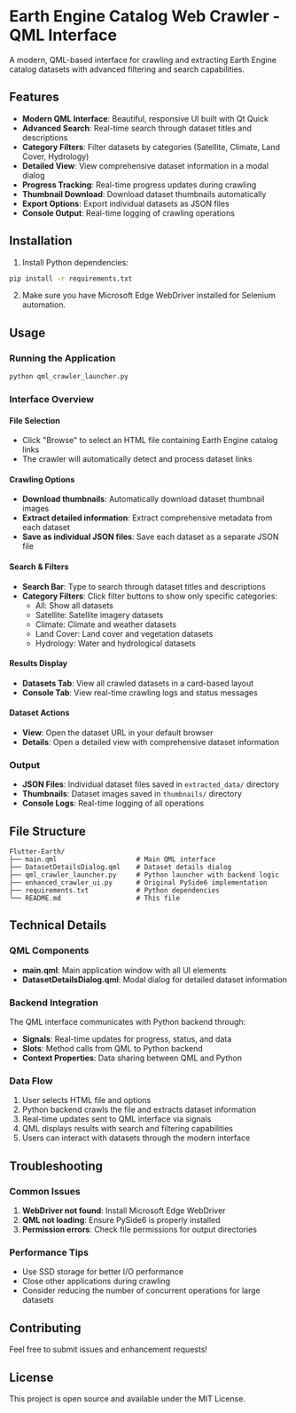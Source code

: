 # Earth Engine Catalog Web Crawler - QML Interface

A modern, QML-based interface for crawling and extracting Earth Engine catalog datasets with advanced filtering and search capabilities.

## Features

- **Modern QML Interface**: Beautiful, responsive UI built with Qt Quick
- **Advanced Search**: Real-time search through dataset titles and descriptions
- **Category Filters**: Filter datasets by categories (Satellite, Climate, Land Cover, Hydrology)
- **Detailed View**: View comprehensive dataset information in a modal dialog
- **Progress Tracking**: Real-time progress updates during crawling
- **Thumbnail Download**: Download dataset thumbnails automatically
- **Export Options**: Export individual datasets as JSON files
- **Console Output**: Real-time logging of crawling operations

## Installation

1. Install Python dependencies:
```bash
pip install -r requirements.txt
```

2. Make sure you have Microsoft Edge WebDriver installed for Selenium automation.

## Usage

### Running the Application

```bash
python qml_crawler_launcher.py
```

### Interface Overview

#### File Selection
- Click "Browse" to select an HTML file containing Earth Engine catalog links
- The crawler will automatically detect and process dataset links

#### Crawling Options
- **Download thumbnails**: Automatically download dataset thumbnail images
- **Extract detailed information**: Extract comprehensive metadata from each dataset
- **Save as individual JSON files**: Save each dataset as a separate JSON file

#### Search & Filters
- **Search Bar**: Type to search through dataset titles and descriptions
- **Category Filters**: Click filter buttons to show only specific categories:
  - All: Show all datasets
  - Satellite: Satellite imagery datasets
  - Climate: Climate and weather datasets
  - Land Cover: Land cover and vegetation datasets
  - Hydrology: Water and hydrological datasets

#### Results Display
- **Datasets Tab**: View all crawled datasets in a card-based layout
- **Console Tab**: View real-time crawling logs and status messages

#### Dataset Actions
- **View**: Open the dataset URL in your default browser
- **Details**: Open a detailed view with comprehensive dataset information

### Output

- **JSON Files**: Individual dataset files saved in `extracted_data/` directory
- **Thumbnails**: Dataset images saved in `thumbnails/` directory
- **Console Logs**: Real-time logging of all operations

## File Structure

```
Flutter-Earth/
├── main.qml                    # Main QML interface
├── DatasetDetailsDialog.qml    # Dataset details dialog
├── qml_crawler_launcher.py     # Python launcher with backend logic
├── enhanced_crawler_ui.py      # Original PySide6 implementation
├── requirements.txt            # Python dependencies
└── README.md                   # This file
```

## Technical Details

### QML Components

- **main.qml**: Main application window with all UI elements
- **DatasetDetailsDialog.qml**: Modal dialog for detailed dataset information

### Backend Integration

The QML interface communicates with Python backend through:
- **Signals**: Real-time updates for progress, status, and data
- **Slots**: Method calls from QML to Python backend
- **Context Properties**: Data sharing between QML and Python

### Data Flow

1. User selects HTML file and options
2. Python backend crawls the file and extracts dataset information
3. Real-time updates sent to QML interface via signals
4. QML displays results with search and filtering capabilities
5. Users can interact with datasets through the modern interface

## Troubleshooting

### Common Issues

1. **WebDriver not found**: Install Microsoft Edge WebDriver
2. **QML not loading**: Ensure PySide6 is properly installed
3. **Permission errors**: Check file permissions for output directories

### Performance Tips

- Use SSD storage for better I/O performance
- Close other applications during crawling
- Consider reducing the number of concurrent operations for large datasets

## Contributing

Feel free to submit issues and enhancement requests!

## License

This project is open source and available under the MIT License. 